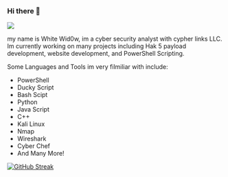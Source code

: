 ### Hi there 👋

<!--
**Zen-ith1/Zen-ith1** is a ✨ _special_ ✨ repository because its `README.md` (this file) appears on your GitHub profile.

Here are some ideas to get you started:

-->

![](https://komarev.com/ghpvc/?username=Zen-ith1)

my name is White Wid0w, im a cyber security analyst with cypher links LLC. Im currently working on many projects including Hak 5 payload development, website development, and PowerShell Scripting. 

Some Languages and Tools im very filmiliar with include: 

- PowerShell
- Ducky Script
- Bash Scipt
- Python
- Java Script
- C++
- Kali Linux
- Nmap
- Wireshark
- Cyber Chef
- And Many More!



[![GitHub Streak](https://github-readme-streak-stats.herokuapp.com?user=Zen-ith1&date_format=M%20j%5B%2C%20Y%5D)](https://git.io/streak-stats)

